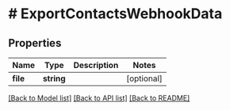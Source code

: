 # # ExportContactsWebhookData

## Properties

Name | Type | Description | Notes
------------ | ------------- | ------------- | -------------
**file** | **string** |  | [optional]

[[Back to Model list]](../../README.md#models) [[Back to API list]](../../README.md#endpoints) [[Back to README]](../../README.md)
